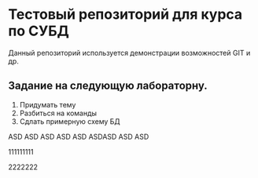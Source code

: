 # Тестовый репозиторий для курса по СУБД
Данный репозиторий используется демонстрации возможностей GIT и др.

## Задание на следующую лабораторну.
1. Придумать тему
1. Разбиться на команды
1. Сдлать примерную схему БД

ASD ASD ASD ASD ASD ASDASD ASD ASD 

111111111







2222222
